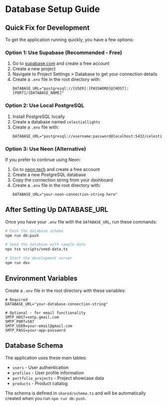 # Database Setup Guide

## Quick Fix for Development

To get the application running quickly, you have a few options:

### Option 1: Use Supabase (Recommended - Free)
1. Go to [supabase.com](https://supabase.com) and create a free account
2. Create a new project
3. Navigate to Project Settings > Database to get your connection details
4. Create a `.env` file in the root directory with:
   ```
   DATABASE_URL="postgresql://[USER]:[PASSWORD]@[HOST]:[PORT]/[DATABASE_NAME]"
   ```

### Option 2: Use Local PostgreSQL
1. Install PostgreSQL locally
2. Create a database named `celestiallights`
3. Create a `.env` file with:
   ```
   DATABASE_URL="postgresql://username:password@localhost:5432/celestiallights"
   ```

### Option 3: Use Neon (Alternative)
If you prefer to continue using Neon:
1. Go to [neon.tech](https://neon.tech) and create a free account
2. Create a new PostgreSQL database
3. Copy the connection string from your dashboard
4. Create a `.env` file in the root directory with:
   ```
   DATABASE_URL="your-neon-connection-string-here"
   ```

## After Setting Up DATABASE_URL

Once you have your `.env` file with the `DATABASE_URL`, run these commands:

```bash
# Push the database schema
npm run db:push

# Seed the database with sample data
npx tsx scripts/seed-data.ts

# Start the development server
npm run dev
```

## Environment Variables

Create a `.env` file in the root directory with these variables:

```env
# Required
DATABASE_URL="your-database-connection-string"

# Optional - for email functionality
SMTP_HOST=smtp.gmail.com
SMTP_PORT=587
SMTP_USER=your-email@gmail.com
SMTP_PASS=your-app-password
```

## Database Schema

The application uses these main tables:
- `users` - User authentication
- `profiles` - User profile information
- `portfolio_projects` - Project showcase data
- `products` - Product catalog

The schema is defined in `shared/schema.ts` and will be automatically created when you run `npm run db:push`.